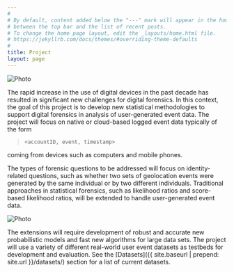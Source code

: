 ```yaml
---
#
# By default, content added below the "---" mark will appear in the home page
# between the top bar and the list of recent posts.
# To change the home page layout, edit the _layouts/home.html file.
# https://jekyllrb.com/docs/themes/#overriding-theme-defaults
#
title: Project
layout: page
---
```


<img class="small right" src="{{ site.baseurl }}/csafe_mobile_apps.jpg" alt="Photo" loading="lazy">

The rapid increase in the use of digital devices in the past decade has resulted in significant new challenges for digital forensics. In this context, the goal of this project is to develop new statistical methodologies to support digital forensics in analysis of user-generated event data. The project will focus on native or cloud-based logged event data typically of the form 
>`<accountID, event, timestamp>`

coming from devices such as computers and mobile phones.

The types of forensic questions to be addressed will focus on identity-related questions, such as whether two sets of geolocation events were generated by the same individual or by two different individuals. Traditional approaches in statistical forensics, such as likelihood ratios and score-based likelihood ratios, will be extended to handle user-generated event data. 

<img class="medium" src="{{ site.baseurl }}/test_method_pic.png" alt="Photo" loading="lazy">

The extensions will require development of robust and accurate new probabilistic models and fast new algorithms for large data sets. The project will use a variety of different real-world user event datasets as testbeds for development and evaluation. See the [Datasets]({{ site.baseurl | prepend: site.url }}/datasets/) section for a list of current datasets.
